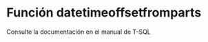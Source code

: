 ﻿---
Autogenerated: true
---

# Función  datetimeoffsetfromparts

Consulte la documentación en el manual de T-SQL
